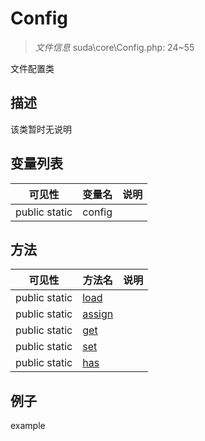#  Config 

> *文件信息* suda\core\Config.php: 24~55


文件配置类


## 描述



该类暂时无说明


## 变量列表
| 可见性 |  变量名   | 说明 |
|--------|----|------|
| public  static  | config | | 

## 方法

| 可见性 | 方法名 | 说明 |
|--------|-------|------|
|  public  static|[load](Config/load.md) |  |
|  public  static|[assign](Config/assign.md) |  |
|  public  static|[get](Config/get.md) |  |
|  public  static|[set](Config/set.md) |  |
|  public  static|[has](Config/has.md) |  |
 

## 例子

example